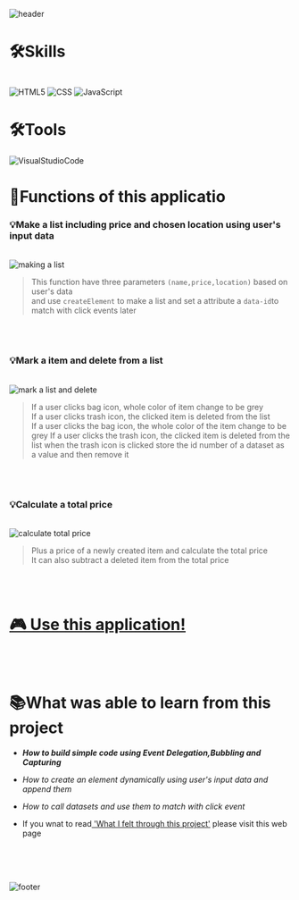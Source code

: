 ![header](https://capsule-render.vercel.app/api?type=waving&color=6A5DDF&height=300&section=header&text=SHOPPING%20LIST&fontSize=70&fontColor=fff)


# 🛠Skills
<br>
<img alt="HTML5" src ="https://img.shields.io/badge/HTML5-E34F26.svg?&style=for-the-badge&logo=HTML5&logoColor=fff"/>
<img alt="CSS" src ="https://img.shields.io/badge/CSS-F43059.svg?&style=for-the-badge&logo=CSSWizardry&logoColor=fff"/>
<img alt="JavaScript" src ="https://img.shields.io/badge/JavaScript-F7DF1E.svg?&style=for-the-badge&logo=JavaScript&logoColor=fff"/>
<br>
  

# 🛠Tools
<img alt="VisualStudioCode" src ="https://img.shields.io/badge/VisualStudioCode-007ACC.svg?&style=for-the-badge&logo=Visual Studio Code&logoColor=fff"/>
<br>


# 💾Functions of this applicatio

### 💡Make a list including price and chosen location using user's input data 
<br> 
<img alt="making a list" src="https://user-images.githubusercontent.com/70143350/153742739-d1437860-b5b5-4f56-b63a-bba8ebd3d9b4.gif"/>
<br>
<blockquote>
 This function have three parameters <code>(name,price,location)</code> based on user's data <br>
and use <code>createElement</code> to make a list and set a attribute a <code>data-id</code>to match with click events later<br>
</blockquote>
<br>
<br>


### 💡Mark a item and delete from a list
<br>
<img alt="mark a list and delete" src="https://user-images.githubusercontent.com/70143350/153743724-793a2348-4331-48ef-a274-9c44afb32498.gif"/>
<br>
<blockquote>
If a user clicks bag icon, whole color of item change to be grey <br>
If a user clicks trash icon, the clicked item is deleted from the list<br>
If a user clicks the bag icon, the whole color of the item change to be grey
If a user clicks the trash icon, the clicked item is deleted from the list
when the trash icon is clicked store the id number of a dataset as a value and then remove it
</blockquote>
<br>
<br>

### 💡Calculate a total price
<br>
<img alt="calculate total price" target="blank" src="https://user-images.githubusercontent.com/70143350/153743445-0b169830-e5ea-403f-b1eb-e7350942e506.gif"/>
<br>
<blockquote>
Plus a price of a newly created item and calculate the total price<br>
It can also subtract a deleted item from the total price <br>
</blockquote>
<br>
<br>


# <a href="https://nara9709.github.io/Shopping_list/">🎮 Use this application! </a>

<br>
<br>

# 📚What was able to learn from this project
- <i><strong> How to build simple code using Event Delegation,Bubbling and Capturing </strong>
- How to create an element dynamically using user's input data and append them
- How to call datasets and use them to match with click event</i>

- If you wnat to read<a href="https://medium.com/@worldkr19/dfs-e75b7e20dd8a" target="blank"> 'What I felt through this project'</a> please visit this web page

<br>
<br>
<br>

![footer](https://capsule-render.vercel.app/api?type=waving&color=6A5DDF&height=300&section=footer)


